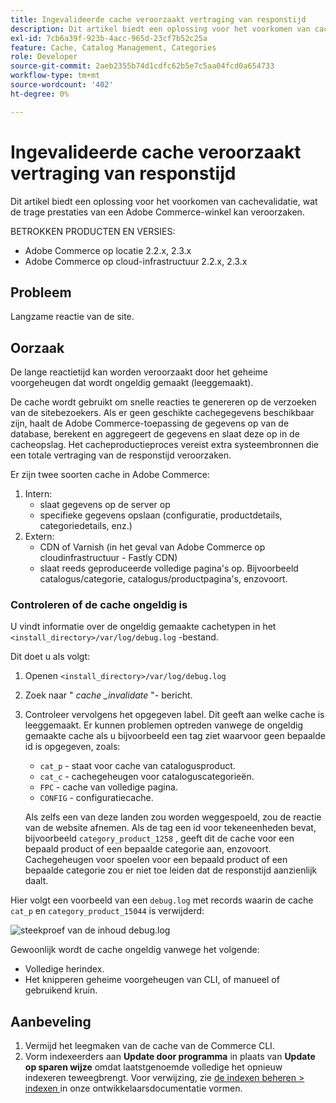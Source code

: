 ```yaml
---
title: Ingevalideerde cache veroorzaakt vertraging van responstijd
description: Dit artikel biedt een oplossing voor het voorkomen van cachevalidatie, wat de trage prestaties van een Adobe Commerce-winkel kan veroorzaken.
exl-id: 7cb6a39f-923b-4acc-965d-23cf7b52c25a
feature: Cache, Catalog Management, Categories
role: Developer
source-git-commit: 2aeb2355b74d1cdfc62b5e7c5aa04fcd0a654733
workflow-type: tm+mt
source-wordcount: '402'
ht-degree: 0%

---
```


# Ingevalideerde cache veroorzaakt vertraging van responstijd

Dit artikel biedt een oplossing voor het voorkomen van cachevalidatie, wat de trage prestaties van een Adobe Commerce-winkel kan veroorzaken.

BETROKKEN PRODUCTEN EN VERSIES:

* Adobe Commerce op locatie 2.2.x, 2.3.x
* Adobe Commerce op cloud-infrastructuur 2.2.x, 2.3.x

## Probleem

Langzame reactie van de site.

## Oorzaak

De lange reactietijd kan worden veroorzaakt door het geheime voorgeheugen dat wordt ongeldig gemaakt (leeggemaakt).

De cache wordt gebruikt om snelle reacties te genereren op de verzoeken van de sitebezoekers. Als er geen geschikte cachegegevens beschikbaar zijn, haalt de Adobe Commerce-toepassing de gegevens op van de database, berekent en aggregeert de gegevens en slaat deze op in de cacheopslag. Het cacheproductieproces vereist extra systeembronnen die een totale vertraging van de responstijd veroorzaken.

Er zijn twee soorten cache in Adobe Commerce:

1. Intern:
   * slaat gegevens op de server op
   * specifieke gegevens opslaan (configuratie, productdetails, categoriedetails, enz.)
1. Extern:
   * CDN of Varnish (in het geval van Adobe Commerce op cloudinfrastructuur - Fastly CDN)
   * slaat reeds geproduceerde volledige pagina&#39;s op. Bijvoorbeeld catalogus/categorie, catalogus/productpagina&#39;s, enzovoort.

### Controleren of de cache ongeldig is

U vindt informatie over de ongeldig gemaakte cachetypen in het `<install_directory>/var/log/debug.log` -bestand.

Dit doet u als volgt:

1. Openen `<install_directory>/var/log/debug.log`
1. Zoek naar &quot; *cache \_invalidate* &quot;- bericht.
1. Controleer vervolgens het opgegeven label. Dit geeft aan welke cache is leeggemaakt. Er kunnen problemen optreden vanwege de ongeldig gemaakte cache als u bijvoorbeeld een tag ziet waarvoor geen bepaalde id is opgegeven, zoals:
   * `cat_p` - staat voor cache van catalogusproduct.
   * `cat_c` - cachegeheugen voor cataloguscategorieën.
   * `FPC` - cache van volledige pagina.
   * `CONFIG` - configuratiecache.

   Als zelfs een van deze landen zou worden weggespoeld, zou de reactie van de website afnemen. Als de tag een id voor tekeneenheden bevat, bijvoorbeeld `category_product_1258` , geeft dit de cache voor een bepaald product of een bepaalde categorie aan, enzovoort. Cachegeheugen voor spoelen voor een bepaald product of een bepaalde categorie zou er niet toe leiden dat de responstijd aanzienlijk daalt.

Hier volgt een voorbeeld van een `debug.log` met records waarin de cache `cat_p` en `category_product_15044` is verwijderd:

![ steekproef van de inhoud debug.log ](assets/debug_log_sample.png)

Gewoonlijk wordt de cache ongeldig vanwege het volgende:

* Volledige herindex.
* Het knipperen geheime voorgeheugen van CLI, of manueel of gebruikend kruin.

## Aanbeveling

1. Vermijd het leegmaken van de cache van de Commerce CLI.
1. Vorm indexeerders aan **Update door programma** in plaats van **Update op sparen wijze** omdat laatstgenoemde volledige het opnieuw indexeren teweegbrengt. Voor verwijzing, zie [ de indexen beheren > indexen ](https://experienceleague.adobe.com/nl/docs/commerce-operations/configuration-guide/cli/manage-indexers#configure-indexers) in onze ontwikkelaarsdocumentatie vormen.
